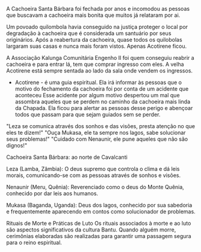 A Cachoeira Santa Bárbara foi fechada por anos e incomodou as pessoas que buscavam a cachoeira mais bonita que muitos já relataram por ai.

Um povoado quilombola havia conseguido na justiça proteger o local por degradação à cachoeira que é considerada um santuário por seus originários.
Após a reabertura da cachoeira, quase todos os quilobolas largaram suas casas e nunca mais foram vistos.
Apenas Acotirene ficou.

A Associação Kalunga Comunitária Engenho II foi quem conseguiu reabrir a cachoeira e para entrar lá, tem que comprar ingresso com eles.
A velha Acotirene está sempre sentada ao lado da sala onde vendem os ingressos. 

* Acotirene - é uma guia espiritual. Ela irá informar às pessoas que o motivo do fechamento da cachoeira foi por conta de um acidente que aconteceu
Esse acidente por algum motivo despertou um mal que assombra aqueles que se perdem no caminho da cachoeira mais linda da Chapada.
Ela ficou para alertar as pessoas desse perigo e abençoar todos que passam para que sejam guiados sem se perder.

"Leza se comunica através dos sonhos e das visões, presta atenção no que eles te dizem!"
"Ouça Mukasa, ele ta sempre nos lagos, sabe solucionar seus problemas!"
"Cuidado com Nenaunir, ele pune aqueles que não são dignos!"

Cachoeira Santa Bárbara: ao norte de Cavalcanti

Leza (Lamba, Zâmbia): O deus supremo que controla o clima e dá leis morais, comunicando-se com as pessoas através de sonhos e visões.

Nenaunir (Meru, Quênia): Reverenciado como o deus do Monte Quênia, conhecido por dar leis aos humanos.

Mukasa (Baganda, Uganda): Deus dos lagos, conhecido por sua sabedoria e frequentemente aparecendo em contos como solucionador de problemas.

Rituais de Morte e Práticas de Luto
Os rituais associados à morte e ao luto são aspectos significativos da cultura Bantu. Quando alguém morre, cerimônias elaboradas são realizadas para garantir uma passagem segura para o reino espiritual.

